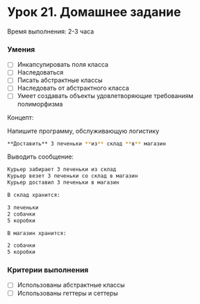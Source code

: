 # Урок 21. Домашнее задание

Время выполнения: 2-3 часа

### Умения

- [ ]  Инкапсулировать поля класса
- [ ]  Наследоваться
- [ ]  Писать абстрактные классы
- [ ]  Наследовать от абстрактного класса
- [ ]  Умеет создавать объекты удовлетворяющие требованиям полиморфизма

Концепт:

Напишите программу, обслуживающую логистику

```bash
**Доставить** 3 печеньки **из** склад **в** магазин
```

Выводить сообщение:

```bash
Курьер забирает 3 печеньки из склад
Курьер везет 3 печеньки со склад в магазин
Курьер доставил 3 печеньки в магазин

В склад хранится:

3 печеньки
2 собачки
5 коробки

В магазин хранится:

2 собачки
5 коробки
```
### Критерии выполнения

- [ ]  Использованы абстрактные классы
- [ ]  Использованы геттеры и сеттеры